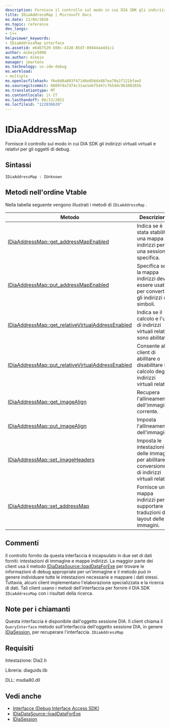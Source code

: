 ```yaml
---
description: Fornisce il controllo sul modo in cui DIA SDK gli indirizzi virtuali virtuali e relativi per gli oggetti di debug.
title: IDiaAddressMap | Microsoft Docs
ms.date: 11/04/2016
ms.topic: reference
dev_langs:
- C++
helpviewer_keywords:
- IDiaAddressMap interface
ms.assetid: e6467529-508c-4328-85d7-89444ae4d1c1
author: mikejo5000
ms.author: mikejo
manager: jmartens
ms.technology: vs-ide-debug
ms.workload:
- multiple
ms.openlocfilehash: f6e8d8a803f471d6e856da987ea70a1f121bfae5
ms.sourcegitcommit: 68897da7d74c31ae1ebf5d47c7b5ddc9b108265b
ms.translationtype: MT
ms.contentlocale: it-IT
ms.lasthandoff: 08/13/2021
ms.locfileid: "122036620"
---
```

# <a name="idiaaddressmap"></a>IDiaAddressMap
Fornisce il controllo sul modo in cui DIA SDK gli indirizzi virtuali virtuali e relativi per gli oggetti di debug.

## <a name="syntax"></a>Sintassi

```
IDiaAddressMap : IUnknown
```

## <a name="methods-in-vtable-order"></a>Metodi nell'ordine Vtable
 Nella tabella seguente vengono illustrati i metodi di `IDiaAddressMap` .

|Metodo|Descrizione|
|------------|-----------------|
|[IDiaAddressMap::get_addressMapEnabled](../../debugger/debug-interface-access/idiaaddressmap-get-addressmapenabled.md)|Indica se è stata stabilita una mappa indirizzi per una sessione specifica.|
|[IDiaAddressMap::put_addressMapEnabled](../../debugger/debug-interface-access/idiaaddressmap-put-addressmapenabled.md)|Specifica se la mappa indirizzi deve essere usata per convertire gli indirizzi dei simboli.|
|[IDiaAddressMap::get_relativeVirtualAddressEnabled](../../debugger/debug-interface-access/idiaaddressmap-get-relativevirtualaddressenabled.md)|Indica se il calcolo e l'uso di indirizzi virtuali relativi sono abilitati.|
|[IDiaAddressMap::put_relativeVirtualAddressEnabled](../../debugger/debug-interface-access/idiaaddressmap-put-relativevirtualaddressenabled.md)|Consente al client di abilitare o disabilitare il calcolo degli indirizzi virtuali relativi.|
|[IDiaAddressMap::get_imageAlign](../../debugger/debug-interface-access/idiaaddressmap-get-imagealign.md)|Recupera l'allineamento dell'immagine corrente.|
|[IDiaAddressMap::put_imageAlign](../../debugger/debug-interface-access/idiaaddressmap-put-imagealign.md)|Imposta l'allineamento dell'immagine.|
|[IDiaAddressMap::set_imageHeaders](../../debugger/debug-interface-access/idiaaddressmap-set-imageheaders.md)|Imposta le intestazioni delle immagini per abilitare la conversione di indirizzi virtuali relativi.|
|[IDiaAddressMap::set_addressMap](../../debugger/debug-interface-access/idiaaddressmap-set-addressmap.md)|Fornisce una mappa indirizzi per supportare le traduzioni del layout delle immagini.|

## <a name="remarks"></a>Commenti
 Il controllo fornito da questa interfaccia è incapsulato in due set di dati forniti: intestazioni di immagine e mappe indirizzi. La maggior parte dei client usa il metodo [IDiaDataSource::loadDataForExe](../../debugger/debug-interface-access/idiadatasource-loaddataforexe.md) per trovare le informazioni di debug appropriate per un'immagine e il metodo può in genere individuare tutte le intestazioni necessarie e mappare i dati stessi. Tuttavia, alcuni client implementano l'elaborazione specializzata e la ricerca di dati. Tali client usano i metodi dell'interfaccia per fornire il DIA SDK `IDiaAddressMap` con i risultati della ricerca.

## <a name="notes-for-callers"></a>Note per i chiamanti
 Questa interfaccia è disponibile dall'oggetto sessione DIA. Il client chiama il `QueryInterface` metodo sull'interfaccia dell'oggetto sessione DIA, in genere [IDiaSession](../../debugger/debug-interface-access/idiasession.md), per recuperare l'interfaccia. `IDiaAddressMap`

## <a name="requirements"></a>Requisiti
 Intestazione: Dia2.h

 Libreria: diaguids.lib

 DLL: msdia80.dll

## <a name="see-also"></a>Vedi anche
- [Interfacce (Debug Interface Access SDK)](../../debugger/debug-interface-access/interfaces-debug-interface-access-sdk.md)
- [IDiaDataSource::loadDataForExe](../../debugger/debug-interface-access/idiadatasource-loaddataforexe.md)
- [IDiaSession](../../debugger/debug-interface-access/idiasession.md)
